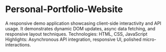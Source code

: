 # Personal-Portfolio-Website
A responsive demo application showcasing client-side interactivity and API usage. It demonstrates dynamic DOM updates, async data fetching, and responsive layout techniques.
Technologies: HTML, CSS, JavaScript
Highlights: Asynchronous API integration, responsive UI, polished micro-interactions.
